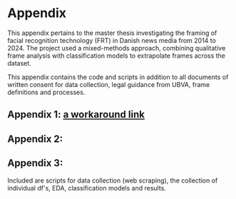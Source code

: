 # Appendix 

This appendix pertains to the master thesis investigating the framing of facial recognition technology (FRT) in Danish news media from 2014 to 2024. 
The project used a mixed-methods approach, combining qualitative frame analysis with classification models to extrapolate frames across the dataset. 

This appendix contains the code and scripts in addition to all documents of written consent for data collection, legal guidance from UBVA, frame definitions and processes. 

## Appendix 1: [a workaround link](FRT-Media-Framing-Thesis/Appendix1)
## Appendix 2: 

## Appendix 3: 
Included are scripts for data collection (web scraping), the collection of individual df's, EDA, classification models and results. 


